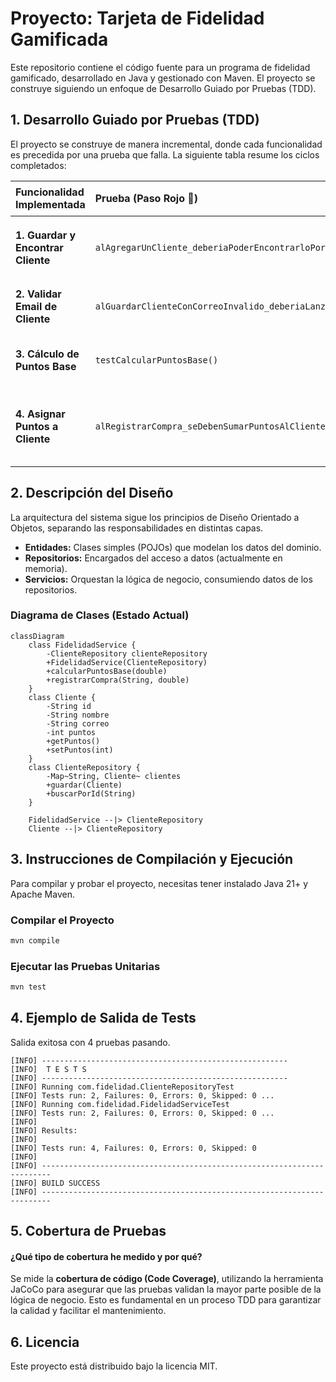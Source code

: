 # Proyecto: Tarjeta de Fidelidad Gamificada

Este repositorio contiene el código fuente para un programa de fidelidad gamificado, desarrollado en Java y gestionado con Maven. El proyecto se construye siguiendo un enfoque de Desarrollo Guiado por Pruebas (TDD).

## 1. Desarrollo Guiado por Pruebas (TDD)

El proyecto se construye de manera incremental, donde cada funcionalidad es precedida por una prueba que falla. La siguiente tabla resume los ciclos completados:

| Funcionalidad Implementada | Prueba (Paso Rojo 🔴) | Implementación (Paso Verde 🟢) |
| :--- | :--- | :--- |
| **1. Guardar y Encontrar Cliente** | `alAgregarUnCliente_deberiaPoderEncontrarloPorId()` | Creación de `Cliente` y `ClienteRepository` con métodos `guardar()` y `buscarPorId()`. |
| **2. Validar Email de Cliente** | `alGuardarClienteConCorreoInvalido_deberiaLanzarExcepcion()` | Se añade una validación para el formato del email en el método `guardar()`. |
| **3. Cálculo de Puntos Base** | `testCalcularPuntosBase()` | Creación de `FidelidadService` con el método `calcularPuntosBase()`. |
| **4. Asignar Puntos a Cliente**| `alRegistrarCompra_seDebenSumarPuntosAlCliente()`| Añadir `puntos` a `Cliente`. Inyectar `ClienteRepository` en `FidelidadService`. Crear `registrarCompra()`.|

## 2. Descripción del Diseño

La arquitectura del sistema sigue los principios de Diseño Orientado a Objetos, separando las responsabilidades en distintas capas.

* **Entidades:** Clases simples (POJOs) que modelan los datos del dominio.
* **Repositorios:** Encargados del acceso a datos (actualmente en memoria).
* **Servicios:** Orquestan la lógica de negocio, consumiendo datos de los repositorios.

### Diagrama de Clases (Estado Actual)

```mermaid
classDiagram
    class FidelidadService {
        -ClienteRepository clienteRepository
        +FidelidadService(ClienteRepository)
        +calcularPuntosBase(double)
        +registrarCompra(String, double)
    }
    class Cliente {
        -String id
        -String nombre
        -String correo
        -int puntos
        +getPuntos()
        +setPuntos(int)
    }
    class ClienteRepository {
        -Map~String, Cliente~ clientes
        +guardar(Cliente)
        +buscarPorId(String)
    }

    FidelidadService --|> ClienteRepository
    Cliente --|> ClienteRepository
```

## 3. Instrucciones de Compilación y Ejecución

Para compilar y probar el proyecto, necesitas tener instalado Java 21+ y Apache Maven.

### Compilar el Proyecto
```bash
mvn compile
```

### Ejecutar las Pruebas Unitarias
```bash
mvn test
```

## 4. Ejemplo de Salida de Tests

Salida exitosa con 4 pruebas pasando.

```
[INFO] -------------------------------------------------------
[INFO]  T E S T S
[INFO] -------------------------------------------------------
[INFO] Running com.fidelidad.ClienteRepositoryTest
[INFO] Tests run: 2, Failures: 0, Errors: 0, Skipped: 0 ...
[INFO] Running com.fidelidad.FidelidadServiceTest
[INFO] Tests run: 2, Failures: 0, Errors: 0, Skipped: 0 ...
[INFO]
[INFO] Results:
[INFO]
[INFO] Tests run: 4, Failures: 0, Errors: 0, Skipped: 0
[INFO]
[INFO] ------------------------------------------------------------------------
[INFO] BUILD SUCCESS
[INFO] ------------------------------------------------------------------------
```

## 5. Cobertura de Pruebas

#### ¿Qué tipo de cobertura he medido y por qué?

Se mide la **cobertura de código (Code Coverage)**, utilizando la herramienta JaCoCo para asegurar que las pruebas validan la mayor parte posible de la lógica de negocio. Esto es fundamental en un proceso TDD para garantizar la calidad y facilitar el mantenimiento.

## 6. Licencia

Este proyecto está distribuido bajo la licencia MIT.